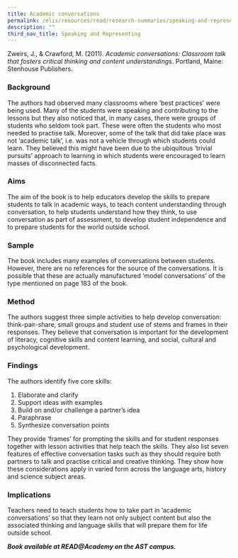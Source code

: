 ```yaml
---
title: Academic conversations
permalink: /elis/resources/read/research-summaries/speaking-and-representing/academic-conversations/
description: ""
third_nav_title: Speaking and Representing
---
```

Zweirs, J., & Crawford, M. (2011). _Academic conversations: Classroom talk that fosters critical thinking and content understandings_. Portland, Maine: Stenhouse Publishers.

### Background

The authors had observed many classrooms where ‘best practices’ were being used. Many of the students were speaking and contributing to the lessons but they also noticed that, in many cases, there were groups of students who seldom took part. These were often the students who most needed to practise talk. Moreover, some of the talk that did take place was not ‘academic talk’, i.e. was not a vehicle through which students could learn. They believed this might have been due to the ubiquitous ‘trivial pursuits’ approach to learning in which students were encouraged to learn masses of disconnected facts.

### Aims

The aim of the book is to help educators develop the skills to prepare students to talk in academic ways, to teach content understanding through conversation, to help students understand how they think, to use conversation as part of assessment, to develop student independence and to prepare students for the world outside school.

### Sample

The book includes many examples of conversations between students. However, there are no references for the source of the conversations. It is possible that these are actually manufactured ‘model conversations’ of the type mentioned on page 183 of the book.

### Method

The authors suggest three simple activities to help develop conversation: think-pair-share, small groups and student use of stems and frames in their responses. They believe that conversation is important for the development of literacy, cognitive skills and content learning, and social, cultural and psychological development.
### Findings

The authors identify five core skills:

1.  Elaborate and clarify
2.  Support ideas with examples
3.  Build on and/or challenge a partner’s idea
4.  Paraphrase
5.  Synthesize conversation points

They provide ‘frames’ for prompting the skills and for student responses together with lesson activities that help teach the skills. They also list seven features of effective conversation tasks such as they should require both partners to talk and practise critical and creative thinking. They show how these considerations apply in varied form across the language arts, history and science subject areas.

### Implications

Teachers need to teach students how to take part in ‘academic conversations’ so that they learn not only subject content but also the associated thinking and language skills that will prepare them for life outside school.

**_Book available at READ@Academy on the AST campus._**